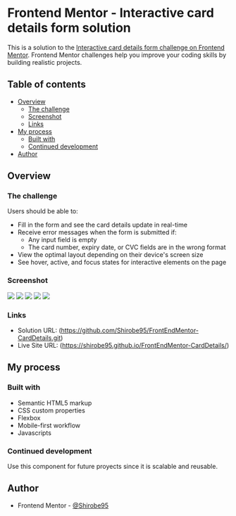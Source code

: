 # Frontend Mentor - Interactive card details form solution

This is a solution to the [Interactive card details form challenge on Frontend Mentor](https://www.frontendmentor.io/challenges/interactive-card-details-form-XpS8cKZDWw). Frontend Mentor challenges help you improve your coding skills by building realistic projects. 

## Table of contents

- [Overview](#overview)
  - [The challenge](#the-challenge)
  - [Screenshot](#screenshot)
  - [Links](#links)
- [My process](#my-process)
  - [Built with](#built-with)
  - [Continued development](#continued-development)
- [Author](#author)

## Overview

### The challenge

Users should be able to:

- Fill in the form and see the card details update in real-time
- Receive error messages when the form is submitted if:
  - Any input field is empty
  - The card number, expiry date, or CVC fields are in the wrong format
- View the optimal layout depending on their device's screen size
- See hover, active, and focus states for interactive elements on the page

### Screenshot

![](./screenshots/screenshot1.jpg)
![](./screenshots/screenshot2.jpg)
![](./screenshots/screenshot3.jpg)
![](./screenshots/screenshot4.jpg)
![](./screenshots/screenshot5.jpg)


### Links

- Solution URL: (https://github.com/Shirobe95/FrontEndMentor-CardDetails.git)
- Live Site URL: (https://shirobe95.github.io/FrontEndMentor-CardDetails/)


## My process

### Built with

- Semantic HTML5 markup
- CSS custom properties
- Flexbox
- Mobile-first workflow
- Javascripts


### Continued development

Use this component for future proyects since it is scalable and reusable.


## Author

- Frontend Mentor - [@Shirobe95](https://www.frontendmentor.io/profile/Shirobe95)

